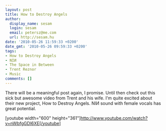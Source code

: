 ```yaml
---
layout: post
title: How to Destroy Angels
author:
  display_name: sesam
  login: sesam
  email: petersz@me.com
  url: http://sesam.hu
date: '2010-05-26 11:59:33 +0200'
date_gmt: '2010-05-26 09:59:33 +0200'
tags:
- How to Destroy Angels
- NIИ
- The Space in Between
- Trent Reznor
- Music
comments: []
---
```


There will be a meaningful post again, I promise. Until then check out this sick but awesome video from Trent and his wife. I'm quite excited about their new project, How to Destroy Angels. NIИ sound with female vocals has great potential.

[youtube width="600" height="361"]http://www.youtube.com/watch?v=nWbfgGDl6XE[/youtube]
